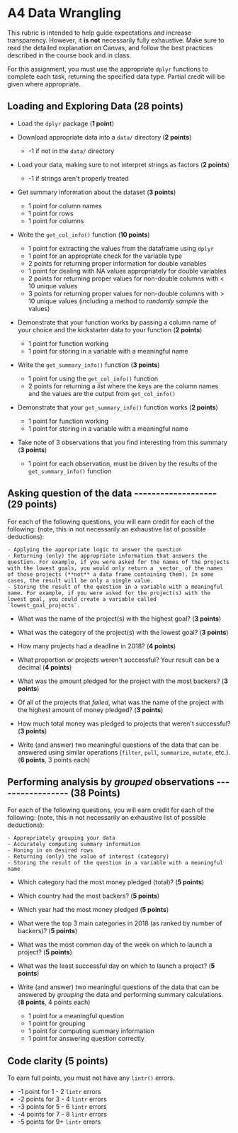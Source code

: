 # A4 Data Wrangling
This rubric is intended to help guide expectations and increase transparency. However, it **is not** necessarily fully exhaustive. Make sure to read the detailed explanation on Canvas, and follow the best practices described in the course book and in class.

For this assignment, you must use the appropriate `dplyr` functions to complete each task, returning the specified data type. Partial credit will be given where appropriate. 

## Loading and Exploring Data (**28 points**)
- Load the `dplyr` package (**1 point**)
- Download appropriate data into a `data/` directory (**2 points**)
    - -1 if not in the `data/` directory
- Load your data, making sure to not interpret strings as factors (**2 points**)
    - -1 if strings aren't properly treated

- Get summary information about the dataset (**3 points**)
    - 1 point for column names
    - 1 point for rows
    - 1 point for columns

- Write the `get_col_info()` function (**10 points**)
    - 1 point for extracting the values from the dataframe using `dplyr`
    - 1 point for an appropriate check for the variable type
    - 2 points for returning proper information for double variables
    - 1 point for dealing with NA values appropriately for double variables
    - 2 points for returning proper values for non-double columns with < 10 unique values
    - 3 points for returning proper values for non-double columns with > 10 unique values (including a method to *randomly sample* the values)

- Demonstrate that your function works by passing a column name of your choice and the kickstarter data to your function (**2 points**) 
    - 1 point for function working
    - 1 point for storing in a variable with a meaningful name

- Write the `get_summary_info()` function (**3 points**)
    - 1 point for using the `get_col_info()` function
    - 2 points for returning a *list* where the keys are the column names and the values are the output from `get_col_info()`
    
- Demonstrate that your `get_summary_info()` function works (**2 points**) 
    - 1 point for function working
    - 1 point for storing in a variable with a meaningful name

- Take note of 3 observations that you find interesting from this summary (**3 points**)
    - 1 point for each observation, must be driven by the results of the `get_summary_info()` function

## Asking question of the data ------------------- (**29 points**)
For each of the following questions, you will earn credit for each of the following:
(note, this in not necessarily an exhaustive list of possible deductions):
    
    - Applying the appropriate logic to answer the question
    - Returning (only) the appropriate information that answers the question. For example, if you were asked for the names of the projects with the lowest goals, you would only return a _vector_ of the names of those projects (**not** a data frame containing them). In some cases, the result will be only a single value.
    - Storing the result of the question in a variable with a meaningful name. For example, if you were asked for the project(s) with the lowest goal, you could create a variable called `lowest_goal_projects`.

- What was the name of the project(s) with the highest goal? (**3 points**)

- What was the category of the project(s) with the lowest goal? (**3 points**)

- How many projects had a deadline in 2018? (**4 points**)
    
- What proportion or projects weren't successful? Your result can be a decimal (**4 points**)

- What was the amount pledged for the project with the most backers? (**3 points**)

- Of all of the projects that *failed*, what was the name of the project with the highest amount of money pledged? (**3 points**)

- How much total money was pledged to projects that weren't successful? (**3 points**)

- Write (and answer) two meaningful questions of the data that can be answered using similar operations (`filter`, `pull`, `summarize`, `mutate`, etc.). (**6 points**, 3 points each)
    
## Performing analysis by *grouped* observations ----------------- (38 Points)
For each of the following questions, you will earn credit for each of the following:
(note, this in not necessarily an exhaustive list of possible deductions):
    
    - Appropriately grouping your data
    - Accurately computing summary information
    - Honing in on desired rows
    - Returning (only) the value of interest (category)
    - Storing the result of the question in a variable with a meaningful name

- Which category had the most money pledged (total)? (**5 points**)

- Which country had the most backers?  (**5 points**)

- Which year had the most money pledged (**5 points**)

- What were the top 3 main categories in 2018 (as ranked by number of backers)? (**5 points**)

- What was the most common day of the week on which to launch a project? (**5 points**)

- What was the least successful day on which to launch a project? (**5 points**)

- Write (and answer) two meaningful questions of the data that can be answered by _grouping_ the data and performing summary calculations. (**8 points**, 4 points each)
    - 1 point for a meaningful question
    - 1 point for grouping
    - 1 point for computing summary information
    - 1 point for answering question correctly

## Code clarity (**5 points**)
To earn full points, you must not have any `lintr()` errors. 
- -1 point for 1 - 2 `lintr` errors
- -2 points for 3 - 4 `lintr` errors
- -3 points for 5 - 6 `lintr` errors
- -4 points for 7 - 8 `lintr` errors
- -5 points for 9+ `lintr` errors